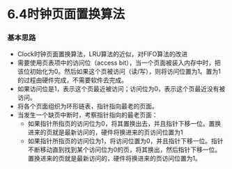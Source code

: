 # 6.4时钟页面置换算法

### 基本思路

* Clock时钟页面置换算法，LRU算法的近似，对FIFO算法的改进
* 需要使用页表项中的访问位（access bit），当一个页面被装入内存中时，把该位初始化为0。然后如果这个页被访问（读/写），则将访问位置为1。置为1的过程由硬件完成，不需要软件去完成。
* 如果访问位是1，表示这个页最近被访问；访问位为0，表示这个页最近没有被访问。
* 将各个页面组织为环形链表，指针指向最老的页面。
* 当发生一个缺页中断时，考察指针指向的最老页面：
    * 如果指针所指页的访问位为0，将其置换出去，并且指针下移一位。置换进来的页就是最新访问的，硬件将换进来的页访问位置为1
    * 如果指针所指页的访问位为1，将访问位置为0，并且指针下移一位。指针不断移动直到找到某个访问位为0的页，将其换出，然后指针下移一位。置换进来的页就是最新访问的，硬件将换进来的页访问位置为1。